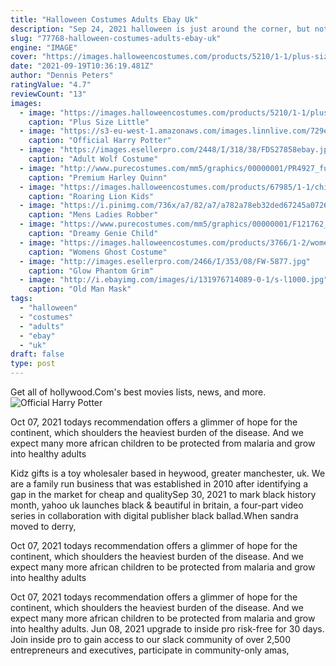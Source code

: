 ```yaml
---
title: "Halloween Costumes Adults Ebay Uk"
description: "Sep 24, 2021 halloween is just around the corner, but not all of us are a dab hand with a sewing machine. Lots of kids love to celebrate the spooky spirit by getting into costume and face painting is an easy way to dress them up for halloween"
slug: "77768-halloween-costumes-adults-ebay-uk"
engine: "IMAGE"
cover: "https://images.halloweencostumes.com/products/5210/1-1/plus-size-little-red-riding-hood-costume-update4.jpg"
date: "2021-09-19T10:36:19.481Z"
author: "Dennis Peters"
ratingValue: "4.7"
reviewCount: "13"
images:
  - image: "https://images.halloweencostumes.com/products/5210/1-1/plus-size-little-red-riding-hood-costume-update4.jpg"
    caption: "Plus Size Little"
  - image: "https://s3-eu-west-1.amazonaws.com/images.linnlive.com/729e4b1e16df9f71532119ef6892125e/9c21ac6b-e237-4b60-8659-d18493b8ff6d.jpg"
    caption: "Official Harry Potter"
  - image: "https://images.esellerpro.com/2448/I/318/38/FDS27858ebay.jpg"
    caption: "Adult Wolf Costume"
  - image: "http://www.purecostumes.com/mm5/graphics/00000001/PR4927_full_1.jpg"
    caption: "Premium Harley Quinn"
  - image: "https://images.halloweencostumes.com/products/67985/1-1/child-roaring-lion-costume.jpg"
    caption: "Roaring Lion Kids"
  - image: "https://i.pinimg.com/736x/a7/82/a7/a782a78eb32ded67245a0726b8c9fdf3.jpg"
    caption: "Mens Ladies Robber"
  - image: "https://www.purecostumes.com/mm5/graphics/00000001/F121762_full_1.jpg"
    caption: "Dreamy Genie Child"
  - image: "https://images.halloweencostumes.com/products/3766/1-2/womens-ghost-costume.jpg"
    caption: "Womens Ghost Costume"
  - image: "http://images.esellerpro.com/2466/I/353/08/FW-5877.jpg"
    caption: "Glow Phantom Grim"
  - image: "http://i.ebayimg.com/images/i/131976714089-0-1/s-l1000.jpg"
    caption: "Old Man Mask"
tags:
  - "halloween"
  - "costumes"
  - "adults"
  - "ebay"
  - "uk"
draft: false
type: post
---
```


Get all of hollywood.Com's best movies lists, news, and more.
![Official Harry Potter](https://s3-eu-west-1.amazonaws.com/images.linnlive.com/729e4b1e16df9f71532119ef6892125e/9c21ac6b-e237-4b60-8659-d18493b8ff6d.jpg "Official Harry Potter")

Oct 07, 2021 todays recommendation offers a glimmer of hope for the continent, which shoulders the heaviest burden of the disease. And we expect many more african children to be protected from malaria and grow into healthy adults
<!--inArticleAds-->

<!--galleryOne-->

Kidz gifts is a toy wholesaler based in heywood, greater manchester, uk. We are a family run business that was established in 2010 after identifying a gap in the market for cheap and qualitySep 30, 2021 to mark black history month, yahoo uk launches black & beautiful in britain, a four-part video series in collaboration with digital publisher black ballad.When sandra moved to derry,
<!--inArticleAds-->

<!--galleryTwo-->

Oct 07, 2021 todays recommendation offers a glimmer of hope for the continent, which shoulders the heaviest burden of the disease. And we expect many more african children to be protected from malaria and grow into healthy adults
<!--galleryThree-->

Oct 07, 2021 todays recommendation offers a glimmer of hope for the continent, which shoulders the heaviest burden of the disease. And we expect many more african children to be protected from malaria and grow into healthy adults. Jun 08, 2021 upgrade to inside pro risk-free for 30 days. Join inside pro to gain access to our slack community of over 2,500 entrepreneurs and executives, participate in community-only amas,